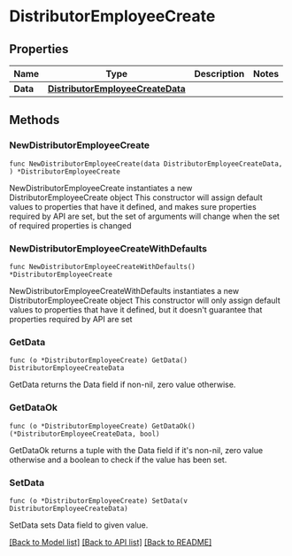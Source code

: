 # DistributorEmployeeCreate

## Properties

Name | Type | Description | Notes
------------ | ------------- | ------------- | -------------
**Data** | [**DistributorEmployeeCreateData**](DistributorEmployeeCreateData.md) |  | 

## Methods

### NewDistributorEmployeeCreate

`func NewDistributorEmployeeCreate(data DistributorEmployeeCreateData, ) *DistributorEmployeeCreate`

NewDistributorEmployeeCreate instantiates a new DistributorEmployeeCreate object
This constructor will assign default values to properties that have it defined,
and makes sure properties required by API are set, but the set of arguments
will change when the set of required properties is changed

### NewDistributorEmployeeCreateWithDefaults

`func NewDistributorEmployeeCreateWithDefaults() *DistributorEmployeeCreate`

NewDistributorEmployeeCreateWithDefaults instantiates a new DistributorEmployeeCreate object
This constructor will only assign default values to properties that have it defined,
but it doesn't guarantee that properties required by API are set

### GetData

`func (o *DistributorEmployeeCreate) GetData() DistributorEmployeeCreateData`

GetData returns the Data field if non-nil, zero value otherwise.

### GetDataOk

`func (o *DistributorEmployeeCreate) GetDataOk() (*DistributorEmployeeCreateData, bool)`

GetDataOk returns a tuple with the Data field if it's non-nil, zero value otherwise
and a boolean to check if the value has been set.

### SetData

`func (o *DistributorEmployeeCreate) SetData(v DistributorEmployeeCreateData)`

SetData sets Data field to given value.



[[Back to Model list]](../README.md#documentation-for-models) [[Back to API list]](../README.md#documentation-for-api-endpoints) [[Back to README]](../README.md)


